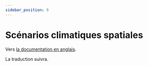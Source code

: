 ```yaml
---
sidebar_position: 9
---
```


# Scénarios climatiques spatiales

Vers [la documentation en anglais](https://opendatadocs.meteoswiss.ch/c-climate-data/c9-spatial-climate-scenarios).

La traduction suivra.
